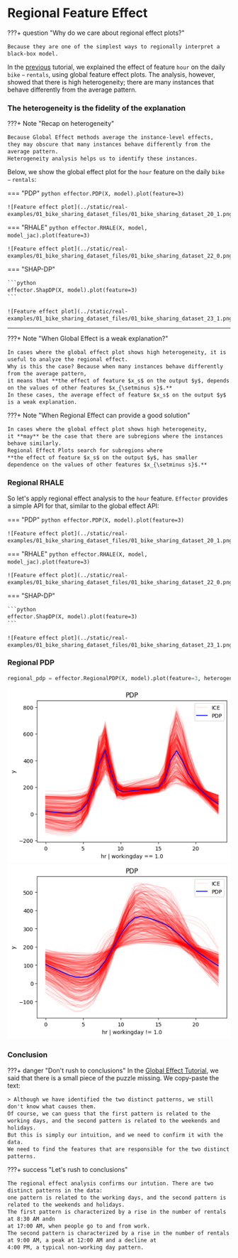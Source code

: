 # Regional Feature Effect

???+ question "Why do we care about regional effect plots?"

    Because they are one of the simplest ways to regionally interpret a black-box model.


In the [previous](./global_effect_intro/) tutorial, we explained the effect of feature $\mathtt{hour}$ on the daily $\mathtt{bike-rentals}$, 
using global feature effect plots. 
The analysis, however, showed that there is high heterogeneity; there are many instances that behave differently from the average pattern.

### The heterogeneity is the fidelity of the explanation

???+ Note "Recap on heterogeneity"

    Because Global Effect methods average the instance-level effects, 
    they may obscure that many instances behave differently from the average pattern.
    Heterogeneity analysis helps us to identify these instances.

Below, we show the global effect plot for the $\mathtt{hour}$ feature on the daily $\mathtt{bike-rentals}$:

=== "PDP"
    ```python
    effector.PDP(X, model).plot(feature=3)
    ```

    ![Feature effect plot](../static/real-examples/01_bike_sharing_dataset_files/01_bike_sharing_dataset_20_1.png)

=== "RHALE"
    ```python
    effector.RHALE(X, model, model_jac).plot(feature=3)
    ```
    
    ![Feature effect plot](../static/real-examples/01_bike_sharing_dataset_files/01_bike_sharing_dataset_22_0.png)

=== "SHAP-DP"

    ```python
    effector.ShapDP(X, model).plot(feature=3)
    ```
    
    ![Feature effect plot](../static/real-examples/01_bike_sharing_dataset_files/01_bike_sharing_dataset_23_1.png)


---

???+ Note "When Global Effect is a weak explanation?"

    In cases where the global effect plot shows high heterogeneity, it is useful to analyze the regional effect.
    Why is this the case? Because when many instances behave differently from the average pattern, 
    it means that **the effect of feature $x_s$ on the output $y$, depends on the values of other features $x_{\setminus s}$.**
    In these cases, the average effect of feature $x_s$ on the output $y$ is a weak explanation.

???+ Note "When Regional Effect can provide a good solution"

    In cases where the global effect plot shows high heterogeneity, 
    it **may** be the case that there are subregions where the instances behave similarly.
    Regional Effect Plots search for subregions where 
    **the effect of feature $x_s$ on the output $y$, has smaller dependence on the values of other features $x_{\setminus s}$.**

### Regional RHALE

So let's apply regional effect analysis to the $\mathtt{hour}$ feature.
`Effector` provides a simple API for that, similar to the global effect API:

=== "PDP"
    ```python
    effector.PDP(X, model).plot(feature=3)
    ```

    ![Feature effect plot](../static/real-examples/01_bike_sharing_dataset_files/01_bike_sharing_dataset_20_1.png)

=== "RHALE"
    ```python
    effector.RHALE(X, model, model_jac).plot(feature=3)
    ```
    
    ![Feature effect plot](../static/real-examples/01_bike_sharing_dataset_files/01_bike_sharing_dataset_22_0.png)

=== "SHAP-DP"

    ```python
    effector.ShapDP(X, model).plot(feature=3)
    ```
    
    ![Feature effect plot](../static/real-examples/01_bike_sharing_dataset_files/01_bike_sharing_dataset_23_1.png)


### Regional PDP

```python
regional_pdp = effector.RegionalPDP(X, model).plot(feature=3, heterogeneity="ice")
```

![Feature effect plot](../static/bike_sharing_regional_pdp_workingdays.png)
![Feature effect plot](../static/bike_sharing_regional_pdp_weekends.png)

### Conclusion

???+ danger "Don't rush to conclusions"
    In the [Global Effect Tutorial](global_effect_intro.md), we said that there is
    a small piece of the puzzle missing. We copy-paste the text:

    > Although we have identified the two distinct patterns, we still don't know what causes them.
    Of course, we can guess that the first pattern is related to the working days, and the second pattern is related to the weekends and holidays.
    But this is simply our intuition, and we need to confirm it with the data. 
    We need to find the features that are responsible for the two distinct patterns.


???+ success "Let's rush to conclusions"

    The regional effect analysis confirms our intution. There are two distinct patterns in the data:
    one pattern is related to the working days, and the second pattern is related to the weekends and holidays.
    The first pattern is characterized by a rise in the number of rentals at 8:30 AM andn 
    at 17:00 AM, when people go to and from work.
    The second pattern is characterized by a rise in the number of rentals at 9:00 AM, a peak at 12:00 AM and a decline at 
    4:00 PM, a typical non-working day pattern.